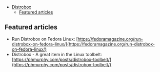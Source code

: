 - [Distrobox](index.md)
  * [Featured articles](#featured-articles)

## Featured articles

- Run Distrobox on Fedora Linux: [https://fedoramagazine.org/run-distrobox-on-fedora-linux/](https://fedoramagazine.org/run-distrobox-on-fedora-linux/)
- Distrobox - A great item in the Linux toolbelt: [https://phmurphy.com/posts/distrobox-toolbelt/](https://phmurphy.com/posts/distrobox-toolbelt/)
